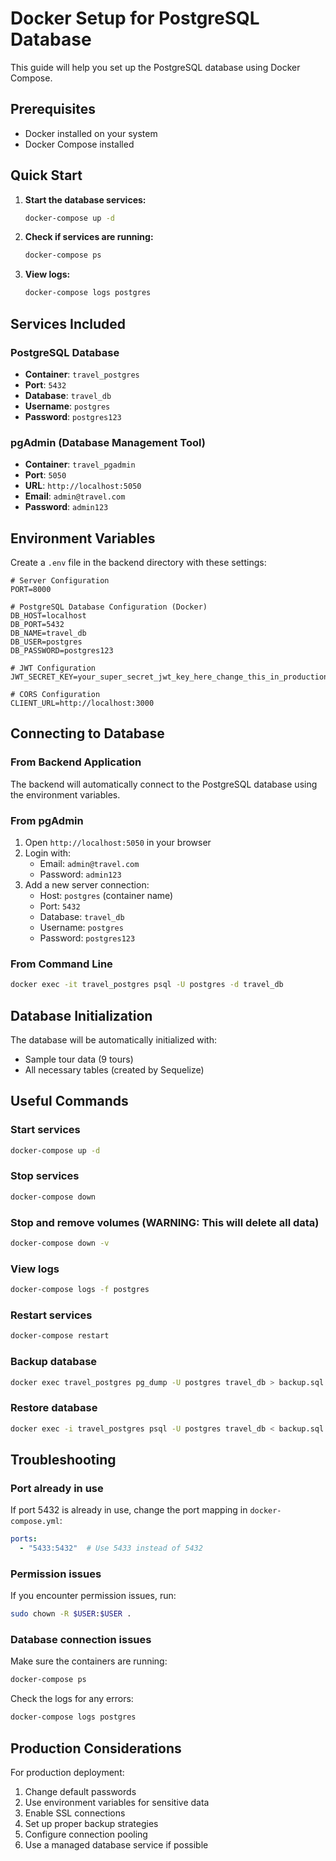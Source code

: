 # Docker Setup for PostgreSQL Database

This guide will help you set up the PostgreSQL database using Docker Compose.

## Prerequisites

- Docker installed on your system
- Docker Compose installed

## Quick Start

1. **Start the database services:**
   ```bash
   docker-compose up -d
   ```

2. **Check if services are running:**
   ```bash
   docker-compose ps
   ```

3. **View logs:**
   ```bash
   docker-compose logs postgres
   ```

## Services Included

### PostgreSQL Database
- **Container**: `travel_postgres`
- **Port**: `5432`
- **Database**: `travel_db`
- **Username**: `postgres`
- **Password**: `postgres123`

### pgAdmin (Database Management Tool)
- **Container**: `travel_pgadmin`
- **Port**: `5050`
- **URL**: `http://localhost:5050`
- **Email**: `admin@travel.com`
- **Password**: `admin123`

## Environment Variables

Create a `.env` file in the backend directory with these settings:

```env
# Server Configuration
PORT=8000

# PostgreSQL Database Configuration (Docker)
DB_HOST=localhost
DB_PORT=5432
DB_NAME=travel_db
DB_USER=postgres
DB_PASSWORD=postgres123

# JWT Configuration
JWT_SECRET_KEY=your_super_secret_jwt_key_here_change_this_in_production

# CORS Configuration
CLIENT_URL=http://localhost:3000
```

## Connecting to Database

### From Backend Application
The backend will automatically connect to the PostgreSQL database using the environment variables.

### From pgAdmin
1. Open `http://localhost:5050` in your browser
2. Login with:
   - Email: `admin@travel.com`
   - Password: `admin123`
3. Add a new server connection:
   - Host: `postgres` (container name)
   - Port: `5432`
   - Database: `travel_db`
   - Username: `postgres`
   - Password: `postgres123`

### From Command Line
```bash
docker exec -it travel_postgres psql -U postgres -d travel_db
```

## Database Initialization

The database will be automatically initialized with:
- Sample tour data (9 tours)
- All necessary tables (created by Sequelize)

## Useful Commands

### Start services
```bash
docker-compose up -d
```

### Stop services
```bash
docker-compose down
```

### Stop and remove volumes (WARNING: This will delete all data)
```bash
docker-compose down -v
```

### View logs
```bash
docker-compose logs -f postgres
```

### Restart services
```bash
docker-compose restart
```

### Backup database
```bash
docker exec travel_postgres pg_dump -U postgres travel_db > backup.sql
```

### Restore database
```bash
docker exec -i travel_postgres psql -U postgres travel_db < backup.sql
```

## Troubleshooting

### Port already in use
If port 5432 is already in use, change the port mapping in `docker-compose.yml`:
```yaml
ports:
  - "5433:5432"  # Use 5433 instead of 5432
```

### Permission issues
If you encounter permission issues, run:
```bash
sudo chown -R $USER:$USER .
```

### Database connection issues
Make sure the containers are running:
```bash
docker-compose ps
```

Check the logs for any errors:
```bash
docker-compose logs postgres
```

## Production Considerations

For production deployment:
1. Change default passwords
2. Use environment variables for sensitive data
3. Enable SSL connections
4. Set up proper backup strategies
5. Configure connection pooling
6. Use a managed database service if possible 